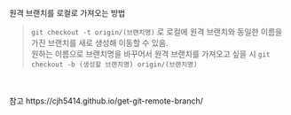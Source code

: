 원격 브랜치를 로컬로 가져오는 방법
> ```git checkout -t origin/(브랜치명)``` 로 로컬에 원격 브랜치와 동일한 이름을 가진 브랜치를 새로 생성해 이동할 수 있음. <br>
> 원하는 이름으로 브랜치명을 바꾸어서 원격 브랜치를 가져오고 싶을 시 ```git checkout -b (생성할 브랜치명) origin/(브랜치명)```


<br>
<br>
참고 https://cjh5414.github.io/get-git-remote-branch/
